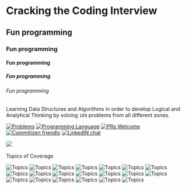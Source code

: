 <h1>Cracking the Coding Interview </h1>

<h2>Fun programming</h2>
<h3>Fun programming</h3>
<h4>Fun programming</h4>
<h5>Fun programming</h5>
<h6>Fun programming</h6>

<p>
Learning Data Structures and Algorithms in order to develop Logical and Analytical Thinking by solving <code>189</code> problems from all different zones.
</p>


[![Problems](https://img.shields.io/static/v1.svg?label=Problems&message=%208%20&color=orange)](https://github.com/tushar8049/CrackingTheCodingInterview) 
[![Programming Language](https://img.shields.io/static/v1.svg?label=Programming%20Language&message=%20JAVA%20&color=yellow)]()
[![PRs Welcome](https://img.shields.io/badge/PRs-Welcome-green.svg)]() 
[![Commitizen friendly](https://img.shields.io/badge/Commitizen-Friendly-brightgreen.svg)](https://github.com/tushar8049/CrackingTheCodingInterview/community)
[![LinkedIN chat](https://img.shields.io/badge/Chat-On_LinkedIN-0077B5.svg)](https://linkedin.com/in/tushargonawala) 


<div>
<img src="https://img.shields.io/static/v1.svg?label=Problems&message=%208%20&color=orange">
</div>

<br>
Topics of Coverage

          
  
  ![Topics](https://img.shields.io/static/v1.svg?label=&message=%20Arrays%20&color=blue) 
  ![Topics](https://img.shields.io/static/v1.svg?label=&message=%20Strings%20&color=blue) 
  ![Topics](https://img.shields.io/static/v1.svg?label=&message=%20Linked%20List%20&color=blue) 
  ![Topics](https://img.shields.io/static/v1.svg?label=&message=%20HashMap%20&color=blue) 
  ![Topics](https://img.shields.io/static/v1.svg?label=&message=%20HashSet%20&color=blue) 
  ![Topics](https://img.shields.io/static/v1.svg?label=&message=%20Stacks%20&color=blue) 
  ![Topics](https://img.shields.io/static/v1.svg?label=&message=%20Queues%20&color=blue) 
  ![Topics](https://img.shields.io/static/v1.svg?label=&message=%20Trees%20&color=blue) 
  ![Topics](https://img.shields.io/static/v1.svg?label=&message=%20Graphs%20&color=blue) 
  ![Topics](https://img.shields.io/static/v1.svg?label=&message=%20Binary%20Heaps%20&color=blue) 
  ![Topics](https://img.shields.io/static/v1.svg?label=&message=%20Tries%20&color=blue) 
  ![Topics](https://img.shields.io/static/v1.svg?label=&message=%20Bit%20Manipulation%20&color=blue) 
  ![Topics](https://img.shields.io/static/v1.svg?label=&message=%20Math%20&color=blue) 
  ![Topics](https://img.shields.io/static/v1.svg?label=&message=%20Logic%20&color=blue) 
  ![Topics](https://img.shields.io/static/v1.svg?label=&message=%20Algorithms%20&color=blue) 
  ![Topics](https://img.shields.io/static/v1.svg?label=&message=%20Recursions%20&color=blue) 
  ![Topics](https://img.shields.io/static/v1.svg?label=&message=%20Dynamic%20Programming%20&color=blue) 
  ![Topics](https://img.shields.io/static/v1.svg?label=&message=%20Memoization%20&color=blue) 
  ![Topics](https://img.shields.io/static/v1.svg?label=&message=%20Sorting%20&color=blue) 
  ![Topics](https://img.shields.io/static/v1.svg?label=&message=%20Searching%20&color=blue) 

